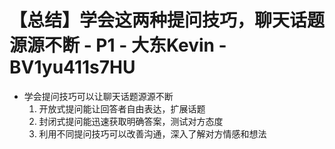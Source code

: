 # 【总结】学会这两种提问技巧，聊天话题源源不断 - P1 - 大东Kevin - BV1yu411s7HU

-   学会提问技巧可以让聊天话题源源不断
    1.  开放式提问能让回答者自由表达，扩展话题
    2.  封闭式提问能迅速获取明确答案，测试对方态度
    3.  利用不同提问技巧可以改善沟通，深入了解对方情感和想法